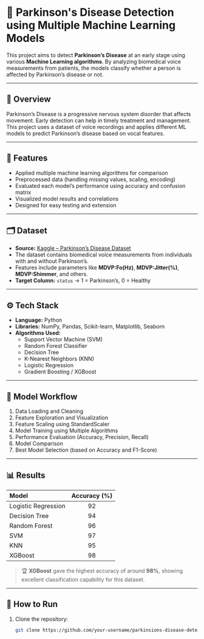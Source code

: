 # 🧠 Parkinson's Disease Detection using Multiple Machine Learning Models

This project aims to detect **Parkinson’s Disease** at an early stage using various **Machine Learning algorithms**. By analyzing biomedical voice measurements from patients, the models classify whether a person is affected by Parkinson’s disease or not.  

---

## 📘 Overview

Parkinson’s Disease is a progressive nervous system disorder that affects movement. Early detection can help in timely treatment and management.  
This project uses a dataset of voice recordings and applies different ML models to predict Parkinson’s disease based on vocal features.  

---

## 🧩 Features

- Applied multiple machine learning algorithms for comparison  
- Preprocessed data (handling missing values, scaling, encoding)  
- Evaluated each model’s performance using accuracy and confusion matrix  
- Visualized model results and correlations  
- Designed for easy testing and extension  

---

## 🗂️ Dataset

- **Source:** [Kaggle – Parkinson’s Disease Dataset](https://www.kaggle.com/datasets)
- The dataset contains biomedical voice measurements from individuals with and without Parkinson’s.  
- Features include parameters like **MDVP:Fo(Hz)**, **MDVP:Jitter(%)**, **MDVP:Shimmer**, and others.  
- **Target Column:** `status` → 1 = Parkinson’s, 0 = Healthy

---

## ⚙️ Tech Stack

- **Language:** Python  
- **Libraries:** NumPy, Pandas, Scikit-learn, Matplotlib, Seaborn  
- **Algorithms Used:**
  - Support Vector Machine (SVM)  
  - Random Forest Classifier  
  - Decision Tree  
  - K-Nearest Neighbors (KNN)  
  - Logistic Regression  
  - Gradient Boosting / XGBoost  

---

## 🧠 Model Workflow

1. Data Loading and Cleaning  
2. Feature Exploration and Visualization  
3. Feature Scaling using StandardScaler  
4. Model Training using Multiple Algorithms  
5. Performance Evaluation (Accuracy, Precision, Recall)  
6. Model Comparison  
7. Best Model Selection (based on Accuracy and F1-Score)  

---

## 📊 Results

| Model | Accuracy (%) |
|:------|:-------------:|
| Logistic Regression | 92 |
| Decision Tree | 94 |
| Random Forest | 96 |
| SVM | 97 |
| KNN | 95 |
| XGBoost | 98 |

> 🏆 **XGBoost** gave the highest accuracy of around **98%**, showing excellent classification capability for this dataset.

---

## 🚀 How to Run

1. Clone the repository:
   ```bash
   git clone https://github.com/your-username/parkinsions-disease-detection.git
